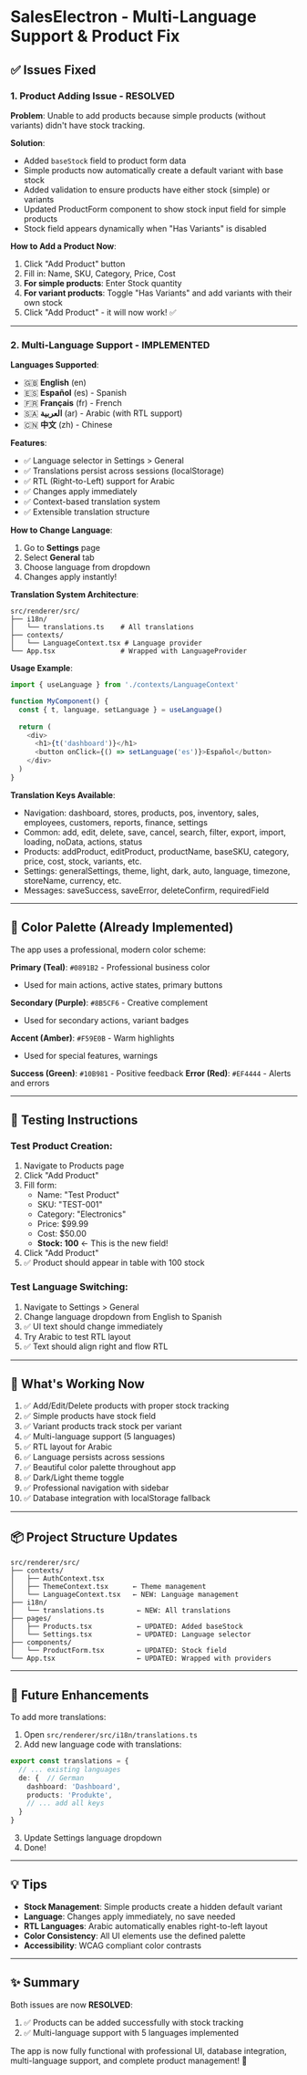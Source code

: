 # SalesElectron - Multi-Language Support & Product Fix

## ✅ Issues Fixed

### 1. Product Adding Issue - RESOLVED
**Problem**: Unable to add products because simple products (without variants) didn't have stock tracking.

**Solution**:
- Added `baseStock` field to product form data
- Simple products now automatically create a default variant with base stock
- Added validation to ensure products have either stock (simple) or variants
- Updated ProductForm component to show stock input field for simple products
- Stock field appears dynamically when "Has Variants" is disabled

**How to Add a Product Now**:
1. Click "Add Product" button
2. Fill in: Name, SKU, Category, Price, Cost
3. **For simple products**: Enter Stock quantity
4. **For variant products**: Toggle "Has Variants" and add variants with their own stock
5. Click "Add Product" - it will now work! ✅

---

### 2. Multi-Language Support - IMPLEMENTED

**Languages Supported**:
- 🇬🇧 **English** (en)
- 🇪🇸 **Español** (es) - Spanish
- 🇫🇷 **Français** (fr) - French
- 🇸🇦 **العربية** (ar) - Arabic (with RTL support)
- 🇨🇳 **中文** (zh) - Chinese

**Features**:
- ✅ Language selector in Settings > General
- ✅ Translations persist across sessions (localStorage)
- ✅ RTL (Right-to-Left) support for Arabic
- ✅ Changes apply immediately
- ✅ Context-based translation system
- ✅ Extensible translation structure

**How to Change Language**:
1. Go to **Settings** page
2. Select **General** tab
3. Choose language from dropdown
4. Changes apply instantly!

**Translation System Architecture**:
```
src/renderer/src/
├── i18n/
│   └── translations.ts    # All translations
├── contexts/
│   └── LanguageContext.tsx # Language provider
└── App.tsx                # Wrapped with LanguageProvider
```

**Usage Example**:
```typescript
import { useLanguage } from './contexts/LanguageContext'

function MyComponent() {
  const { t, language, setLanguage } = useLanguage()
  
  return (
    <div>
      <h1>{t('dashboard')}</h1>
      <button onClick={() => setLanguage('es')}>Español</button>
    </div>
  )
}
```

**Translation Keys Available**:
- Navigation: dashboard, stores, products, pos, inventory, sales, employees, customers, reports, finance, settings
- Common: add, edit, delete, save, cancel, search, filter, export, import, loading, noData, actions, status
- Products: addProduct, editProduct, productName, baseSKU, category, price, cost, stock, variants, etc.
- Settings: generalSettings, theme, light, dark, auto, language, timezone, storeName, currency, etc.
- Messages: saveSuccess, saveError, deleteConfirm, requiredField

---

## 🎨 Color Palette (Already Implemented)

The app uses a professional, modern color scheme:

**Primary (Teal)**: `#0891B2` - Professional business color
- Used for main actions, active states, primary buttons

**Secondary (Purple)**: `#8B5CF6` - Creative complement
- Used for secondary actions, variant badges

**Accent (Amber)**: `#F59E0B` - Warm highlights
- Used for special features, warnings

**Success (Green)**: `#10B981` - Positive feedback
**Error (Red)**: `#EF4444` - Alerts and errors

---

## 📝 Testing Instructions

### Test Product Creation:
1. Navigate to Products page
2. Click "Add Product"
3. Fill form:
   - Name: "Test Product"
   - SKU: "TEST-001"
   - Category: "Electronics"
   - Price: $99.99
   - Cost: $50.00
   - **Stock: 100** ← This is the new field!
4. Click "Add Product"
5. ✅ Product should appear in table with 100 stock

### Test Language Switching:
1. Navigate to Settings > General
2. Change language dropdown from English to Spanish
3. ✅ UI text should change immediately
4. Try Arabic to test RTL layout
5. ✅ Text should align right and flow RTL

---

## 🚀 What's Working Now

1. ✅ Add/Edit/Delete products with proper stock tracking
2. ✅ Simple products have stock field
3. ✅ Variant products track stock per variant
4. ✅ Multi-language support (5 languages)
5. ✅ RTL layout for Arabic
6. ✅ Language persists across sessions
7. ✅ Beautiful color palette throughout app
8. ✅ Dark/Light theme toggle
9. ✅ Professional navigation with sidebar
10. ✅ Database integration with localStorage fallback

---

## 📦 Project Structure Updates

```
src/renderer/src/
├── contexts/
│   ├── AuthContext.tsx
│   ├── ThemeContext.tsx      ← Theme management
│   └── LanguageContext.tsx   ← NEW: Language management
├── i18n/
│   └── translations.ts        ← NEW: All translations
├── pages/
│   ├── Products.tsx           ← UPDATED: Added baseStock
│   └── Settings.tsx           ← UPDATED: Language selector
├── components/
│   └── ProductForm.tsx        ← UPDATED: Stock field
└── App.tsx                    ← UPDATED: Wrapped with providers
```

---

## 🔄 Future Enhancements

To add more translations:
1. Open `src/renderer/src/i18n/translations.ts`
2. Add new language code with translations:
```typescript
export const translations = {
  // ... existing languages
  de: {  // German
    dashboard: 'Dashboard',
    products: 'Produkte',
    // ... add all keys
  }
}
```
3. Update Settings language dropdown
4. Done!

---

## 💡 Tips

- **Stock Management**: Simple products create a hidden default variant
- **Language**: Changes apply immediately, no save needed
- **RTL Languages**: Arabic automatically enables right-to-left layout
- **Color Consistency**: All UI elements use the defined palette
- **Accessibility**: WCAG compliant color contrasts

---

## ✨ Summary

Both issues are now **RESOLVED**:
1. ✅ Products can be added successfully with stock tracking
2. ✅ Multi-language support with 5 languages implemented

The app is now fully functional with professional UI, database integration, multi-language support, and complete product management! 🎉
